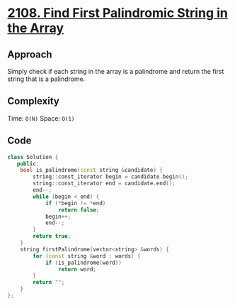 # [2108. Find First Palindromic String in the Array](https://leetcode.com/problems/find-first-palindromic-string-in-the-array/description/)

## Approach

Simply check if each string in the array is a palindrome and return the first string that is a palindrome.

## Complexity

Time: `O(N)`
Space: `O(1)`

## Code

```cpp
class Solution {
   public:
    bool is_palindrome(const string &candidate) {
        string::const_iterator begin = candidate.begin();
        string::const_iterator end = candidate.end();
        end--;
        while (begin < end) {
            if (*begin != *end)
                return false;
            begin++;
            end--;
        }
        return true;
    }
    string firstPalindrome(vector<string> &words) {
        for (const string &word : words) {
            if (is_palindrome(word))
                return word;
        }
        return "";
    }
};
```
